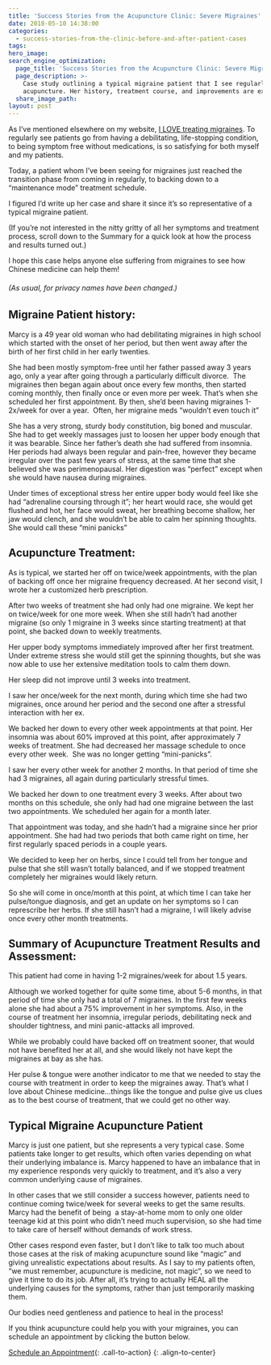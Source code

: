 ```yaml
---
title: 'Success Stories from the Acupuncture Clinic: Severe Migraines'
date: 2018-05-10 14:38:00
categories:
  - success-stories-from-the-clinic-before-and-after-patient-cases
tags:
hero_image:
search_engine_optimization:
  page_title: 'Success Stories from the Acupuncture Clinic: Severe Migraines'
  page_description: >-
    Case study outlining a typical migraine patient that I see regularly for
    acupuncture. Her history, treatment course, and improvements are explained.
  share_image_path:
layout: post
---
```


As I’ve mentioned elsewhere on my website, [I LOVE treating migraines](http://www.wisdomwaysacupuncture.com/acupuncture-conditions-treated/chronic-internal-medical-conditions/acupuncture-for-migraines/). To regularly see patients go from having a debilitating, life-stopping condition, to being symptom free without medications, is so satisfying for both myself and my patients.

Today, a patient whom I’ve been seeing for migraines just reached the transition phase from coming in regularly, to backing down to a “maintenance mode” treatment schedule.

I figured I’d write up her case and share it since it’s so representative of a typical migraine patient.

(If you’re not interested in the nitty gritty of all her symptoms and treatment process, scroll down to the Summary for a quick look at how the process and results turned out.)

I hope this case helps anyone else suffering from migraines to see how Chinese medicine can help them!

###### (As usual, for privacy names have been changed.)

## Migraine Patient history:

Marcy is a 49 year old woman who had debilitating migraines in high school which started with the onset of her period, but then went away after the birth of her first child in her early twenties.

She had been mostly symptom-free until her father passed away 3 years ago, only a year after going through a particularly difficult divorce.  The migraines then began again about once every few months, then started coming monthly, then finally once or even more per week. That’s when she scheduled her first appointment. By then, she’d been having migraines 1-2x/week for over a year.  Often, her migraine meds “wouldn’t even touch it”

She has a very strong, sturdy body constitution, big boned and muscular. She had to get weekly massages just to loosen her upper body enough that it was bearable. Since her father’s death she had suffered from insomnia. Her periods had always been regular and pain-free, however they became irregular over the past few years of stress, at the same time that she believed she was perimenopausal. Her digestion was “perfect” except when she would have nausea during migraines.

Under times of exceptional stress her entire upper body would feel like she had “adrenaline coursing through it”; her heart would race, she would get flushed and hot, her face would sweat, her breathing become shallow, her jaw would clench, and she wouldn’t be able to calm her spinning thoughts. She would call these “mini panicks”

## Acupuncture Treatment:

As is typical, we started her off on twice/week appointments, with the plan of backing off once her migraine frequency decreased. At her second visit, I wrote her a customized herb prescription.

After two weeks of treatment she had only had one migraine. We kept her on twice/week for one more week. When she still hadn’t had another migraine (so only 1 migraine in 3 weeks since starting treatment) at that point, she backed down to weekly treatments.

Her upper body symptoms immediately improved after her first treatment. Under extreme stress she would still get the spinning thoughts, but she was now able to use her extensive meditation tools to calm them down.

Her sleep did not improve until 3 weeks into treatment.

I saw her once/week for the next month, during which time she had two migraines, once around her period and the second one after a stressful interaction with her ex.

We backed her down to every other week appointments at that point. Her insomnia was about 60% improved at this point, after approximately 7 weeks of treatment. She had decreased her massage schedule to once every other week.  She was no longer getting “mini-panicks”.

I saw her every other week for another 2 months. In that period of time she had 3 migraines, all again during particularly stressful times.

We backed her down to one treatment every 3 weeks. After about two months on this schedule, she only had had one migraine between the last two appointments. We scheduled her again for a month later.

That appointment was today, and she hadn’t had a migraine since her prior appointment. She had had two periods that both came right on time, her first regularly spaced periods in a couple years.

We decided to keep her on herbs, since I could tell from her tongue and pulse that she still wasn’t totally balanced, and if we stopped treatment completely her migraines would likely return.

So she will come in once/month at this point, at which time I can take her pulse/tongue diagnosis, and get an update on her symptoms so I can represcribe her herbs. If she still hasn’t had a migraine, I will likely advise once every other month treatments.

## Summary of Acupuncture Treatment Results and Assessment:

This patient had come in having 1-2 migraines/week for about 1.5 years.

Although we worked together for quite some time, about 5-6 months, in that period of time she only had a total of 7 migraines. In the first few weeks alone she had about a 75% improvement in her symptoms. Also, in the course of treatment her insomnia, irregular periods, debilitating neck and shoulder tightness, and mini panic-attacks all improved.

While we probably could have backed off on treatment sooner, that would not have benefited her at all, and she would likely not have kept the migraines at bay as she has.

Her pulse & tongue were another indicator to me that we needed to stay the course with treatment in order to keep the migraines away. That’s what I love about Chinese medicine…things like the tongue and pulse give us clues as to the best course of treatment, that we could get no other way.

## Typical Migraine Acupuncture Patient

Marcy is just one patient, but she represents a very typical case. Some patients take longer to get results, which often varies depending on what their underlying imbalance is. Marcy happened to have an imbalance that in my experience responds very quickly to treatment, and it’s also a very common underlying cause of migraines.

In other cases that we still consider a success however, patients need to continue coming twice/week for several weeks to get the same results. Marcy had the benefit of being  a stay-at-home mom to only one older teenage kid at this point who didn’t need much supervision, so she had time to take care of herself without demands of work stress.

Other cases respond even faster, but I don’t like to talk too much about those cases at the risk of making acupuncture sound like “magic” and giving unrealistic expectations about results. As I say to my patients often, “we must remember, acupuncture is medicine, not magic“, so we need to give it time to do its job. After all, it’s trying to actually HEAL all the underlying causes for the symptoms, rather than just temporarily masking them.

Our bodies need gentleness and patience to heal in the process!

If you think acupuncture could help you with your migraines, you can schedule an appointment by clicking the button below.

[Schedule an Appointment](/make-an-appointment/){: .call-to-action}
{: .align-to-center}
